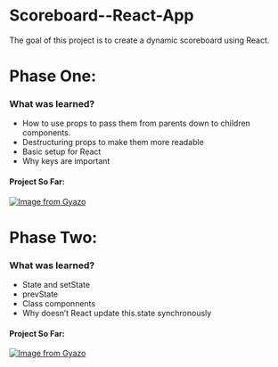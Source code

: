 # Scoreboard--React-App
The goal of this project is to create a dynamic scoreboard using React.


# Phase One: 
  <h3> What was learned? </h3>
      <ul>
  <li>How to use props to pass them from parents down to children components.</li>
  <li>Destructuring props to make them more readable </li>
  <li>Basic setup for React </li>
  <li> Why keys are important </li>
   </ul>
      
   <h4>Project So Far: </h4>
   
[![Image from Gyazo](https://i.gyazo.com/05e9577688302fef0f56ff21b6418d64.gif)](https://gyazo.com/05e9577688302fef0f56ff21b6418d64)

# Phase Two: 

   <h3> What was learned? </h3>
      <ul>
  <li>State and setState</li>
  <li>prevState</li>
  <li> Class componnents </li>
  <li> Why doesn’t React update this.state synchronously </li>
   </ul>
   
   <h4>Project So Far: </h4>
   
[![Image from Gyazo](https://i.gyazo.com/18a9539cce8b812ab98889724c7e5ecb.gif)](https://gyazo.com/18a9539cce8b812ab98889724c7e5ecb)
